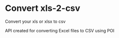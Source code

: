 # Convert xls-2-csv
Convert your xls or xlsx to csv

API created for converting Excel files to CSV using POI
